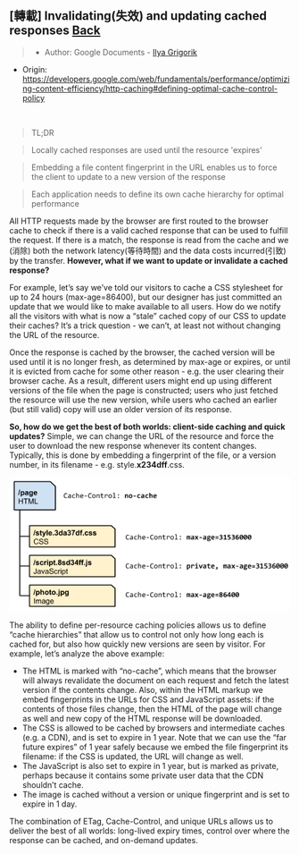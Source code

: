 ## [轉載] Invalidating(失效) and updating cached responses [Back](./../post.md)

> - Author: Google Documents - [Ilya Grigorik](http://igvita.com/)
- Origin: https://developers.google.com/web/fundamentals/performance/optimizing-content-efficiency/http-caching#defining-optimal-cache-control-policy

<br />

> TL;DR

> Locally cached responses are used until the resource 'expires'

> Embedding a file content fingerprint in the URL enables us to force the client to update to a new version of the response

> Each application needs to define its own cache hierarchy for optimal performance

All HTTP requests made by the browser are first routed to the browser cache to check if there is a valid cached response that can be used to fulfill the request. If there is a match, the response is read from the cache and we (消除) both the network latency(等待時間) and the data costs incurred(引致) by the transfer. **However, what if we want to update or invalidate a cached response?**

For example, let’s say we’ve told our visitors to cache a CSS stylesheet for up to 24 hours (max-age=86400), but our designer has just committed an update that we would like to make available to all users. How do we notify all the visitors with what is now a “stale” cached copy of our CSS to update their caches? It’s a trick question - we can’t, at least not without changing the URL of the resource.

Once the response is cached by the browser, the cached version will be used until it is no longer fresh, as determined by max-age or expires, or until it is evicted from cache for some other reason - e.g. the user clearing their browser cache. As a result, different users might end up using different versions of the file when the page is constructed; users who just fetched the resource will use the new version, while users who cached an earlier (but still valid) copy will use an older version of its response.

**So, how do we get the best of both worlds: client-side caching and quick updates?** Simple, we can change the URL of the resource and force the user to download the new response whenever its content changes. Typically, this is done by embedding a fingerprint of the file, or a version number, in its filename - e.g. style.**x234dff**.css.

![](./1.png)

The ability to define per-resource caching policies allows us to define “cache hierarchies” that allow us to control not only how long each is cached for, but also how quickly new versions are seen by visitor. For example, let’s analyze the above example:

- The HTML is marked with “no-cache”, which means that the browser will always revalidate the document on each request and fetch the latest version if the contents change. Also, within the HTML markup we embed fingerprints in the URLs for CSS and JavaScript assets: if the contents of those files change, then the HTML of the page will change as well and new copy of the HTML response will be downloaded.
- The CSS is allowed to be cached by browsers and intermediate caches (e.g. a CDN), and is set to expire in 1 year. Note that we can use the “far future expires” of 1 year safely because we embed the file fingerprint its filename: if the CSS is updated, the URL will change as well.
- The JavaScript is also set to expire in 1 year, but is marked as private, perhaps because it contains some private user data that the CDN shouldn’t cache.
- The image is cached without a version or unique fingerprint and is set to expire in 1 day.

The combination of ETag, Cache-Control, and unique URLs allows us to deliver the best of all worlds: long-lived expiry times, control over where the response can be cached, and on-demand updates.